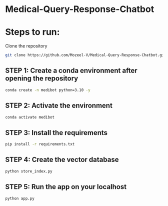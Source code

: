 # Medical-Query-Response-Chatbot

# Steps to run:

Clone the repository
```bash
git clone https://github.com/Mozeel-V/Medical-Query-Response-Chatbot.git
```

## STEP 1: Create a conda environment after opening the repository

```bash
conda create -n medibot python=3.10 -y
```

## STEP 2: Activate the environment

```bash
conda activate medibot
```

## STEP 3: Install the requirements

```bash
pip install -r requirements.txt
```

## STEP 4: Create the vector database

```bash
python store_index.py
```

## STEP 5: Run the app on your localhost

```bash
python app.py
```